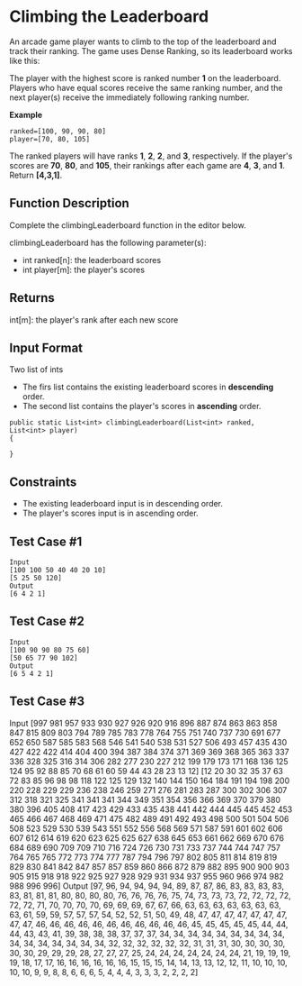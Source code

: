 # Climbing the Leaderboard
An arcade game player wants to climb to the top of the leaderboard and track their ranking. The game uses Dense Ranking, so its leaderboard works like this:

The player with the highest score is ranked number **1** on the leaderboard.
Players who have equal scores receive the same ranking number, and the next player(s) receive the immediately following ranking number.

**Example**
```
ranked=[100, 90, 90, 80]
player=[70, 80, 105]
```
The ranked players will have ranks **1**, **2**, **2**, and **3**, respectively. If the player's scores are **70**, **80**, and **105**, their rankings after each game are **4**, **3**,  and **1**. Return **[4,3,1]**.

## Function Description

Complete the climbingLeaderboard function in the editor below.

climbingLeaderboard has the following parameter(s):

* int ranked[n]: the leaderboard scores
* int player[m]: the player's scores
## Returns

int[m]: the player's rank after each new score
## Input Format

Two list of ints
* The firs list contains the existing leaderboard scores in **descending** order.
* The second list contains the player's scores in **ascending** order.
```
public static List<int> climbingLeaderboard(List<int> ranked, List<int> player)
{

}
```
## Constraints
* The existing leaderboard input is in descending order.
* The player's scores input is in ascending order.

## Test Case #1
```
Input
[100 100 50 40 40 20 10]
[5 25 50 120]
Output
[6 4 2 1]
```
## Test Case #2
```
Input
[100 90 90 80 75 60]
[50 65 77 90 102]
Output
[6 5 4 2 1]
```
## Test Case #3
Input
[997 981 957 933 930 927 926 920 916 896 887 874 863 863 858 847 815 809 803 794 789 785 783 778 764 755 751 740 737 730 691 677 652 650 587 585 583 568 546 541 540 538 531 527 506 493 457 435 430 427 422 422 414 404 400 394 387 384 374 371 369 369 368 365 363 337 336 328 325 316 314 306 282 277 230 227 212 199 179 173 171 168 136 125 124 95 92 88 85 70 68 61 60 59 44 43 28 23 13 12]
[12 20 30 32 35 37 63 72 83 85 96 98 98 118 122 125 129 132 140 144 150 164 184 191 194 198 200 220 228 229 229 236 238 246 259 271 276 281 283 287 300 302 306 307 312 318 321 325 341 341 341 344 349 351 354 356 366 369 370 379 380 380 396 405 408 417 423 429 433 435 438 441 442 444 445 445 452 453 465 466 467 468 469 471 475 482 489 491 492 493 498 500 501 504 506 508 523 529 530 539 543 551 552 556 568 569 571 587 591 601 602 606 607 612 614 619 620 623 625 625 627 638 645 653 661 662 669 670 676 684 689 690 709 709 710 716 724 726 730 731 733 737 744 744 747 757 764 765 765 772 773 774 777 787 794 796 797 802 805 811 814 819 819 829 830 841 842 847 857 857 859 860 866 872 879 882 895 900 900 903 905 915 918 918 922 925 927 928 929 931 934 937 955 960 966 974 982 988 996 996]
Output
[97, 96, 94, 94, 94, 94, 89, 87, 87, 86, 83, 83, 83, 83, 83, 81, 81, 81, 80, 80, 80, 80, 76, 76, 76, 76, 75, 74, 73, 73, 73, 72, 72, 72, 72, 72, 72, 71, 70, 70, 70, 70, 69, 69, 69, 67, 67, 66, 63, 63, 63, 63, 63, 63, 63, 63, 61, 59, 59, 57, 57, 57, 54, 52, 52, 51, 50, 49, 48, 47, 47, 47, 47, 47, 47, 47, 47, 47, 46, 46, 46, 46, 46, 46, 46, 46, 46, 46, 46, 45, 45, 45, 45, 45, 44, 44, 44, 43, 43, 41, 39, 38, 38, 38, 37, 37, 37, 34, 34, 34, 34, 34, 34, 34, 34, 34, 34, 34, 34, 34, 34, 34, 34, 32, 32, 32, 32, 32, 32, 31, 31, 31, 30, 30, 30, 30, 30, 30, 29, 29, 29, 28, 27, 27, 27, 25, 24, 24, 24, 24, 24, 24, 24, 21, 19, 19, 19, 19, 18, 17, 17, 16, 16, 16, 16, 16, 16, 15, 15, 15, 14, 14, 13, 13, 12, 12, 11, 10, 10, 10, 10, 10, 9, 9, 8, 8, 6, 6, 6, 5, 4, 4, 4, 3, 3, 3, 2, 2, 2, 2]

